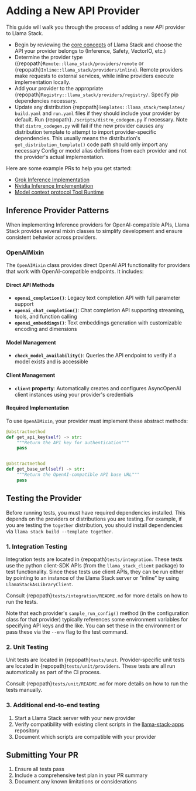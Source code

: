 # Adding a New API Provider

This guide will walk you through the process of adding a new API provider to Llama Stack.


- Begin by reviewing the [core concepts](../concepts/index.md) of Llama Stack and choose the API your provider belongs to (Inference, Safety, VectorIO, etc.)
- Determine the provider type ({repopath}`Remote::llama_stack/providers/remote` or {repopath}`Inline::llama_stack/providers/inline`). Remote providers make requests to external services, while inline providers execute implementation locally.
- Add your provider to the appropriate {repopath}`Registry::llama_stack/providers/registry/`. Specify pip dependencies necessary.
- Update any distribution {repopath}`Templates::llama_stack/templates/` `build.yaml` and `run.yaml` files if they should include your provider by default. Run {repopath}`./scripts/distro_codegen.py` if necessary. Note that `distro_codegen.py` will fail if the new provider causes any distribution template to attempt to import provider-specific dependencies. This usually means the distribution's `get_distribution_template()` code path should only import any necessary Config or model alias definitions from each provider and not the provider's actual implementation.


Here are some example PRs to help you get started:
   - [Grok Inference Implementation](https://github.com/meta-llama/llama-stack/pull/609)
   - [Nvidia Inference Implementation](https://github.com/meta-llama/llama-stack/pull/355)
   - [Model context protocol Tool Runtime](https://github.com/meta-llama/llama-stack/pull/665)

## Inference Provider Patterns

When implementing Inference providers for OpenAI-compatible APIs, Llama Stack provides several mixin classes to simplify development and ensure consistent behavior across providers.

### OpenAIMixin

The `OpenAIMixin` class provides direct OpenAI API functionality for providers that work with OpenAI-compatible endpoints. It includes:

#### Direct API Methods
- **`openai_completion()`**: Legacy text completion API with full parameter support
- **`openai_chat_completion()`**: Chat completion API supporting streaming, tools, and function calling
- **`openai_embeddings()`**: Text embeddings generation with customizable encoding and dimensions

#### Model Management
- **`check_model_availability()`**: Queries the API endpoint to verify if a model exists and is accessible

#### Client Management
- **`client` property**: Automatically creates and configures AsyncOpenAI client instances using your provider's credentials

#### Required Implementation

To use `OpenAIMixin`, your provider must implement these abstract methods:

```python
@abstractmethod
def get_api_key(self) -> str:
    """Return the API key for authentication"""
    pass


@abstractmethod
def get_base_url(self) -> str:
    """Return the OpenAI-compatible API base URL"""
    pass
```

## Testing the Provider

Before running tests, you must have required dependencies installed. This depends on the providers or distributions you are testing. For example, if you are testing the `together` distribution, you should install dependencies via `llama stack build --template together`.

### 1. Integration Testing

Integration tests are located in {repopath}`tests/integration`. These tests use the python client-SDK APIs (from the `llama_stack_client` package) to test functionality. Since these tests use client APIs, they can be run either by pointing to an instance of the Llama Stack server or "inline" by using `LlamaStackAsLibraryClient`.

Consult {repopath}`tests/integration/README.md` for more details on how to run the tests.

Note that each provider's `sample_run_config()` method (in the configuration class for that provider)
 typically references some environment variables for specifying API keys and the like. You can set these in the environment or pass these via the `--env` flag to the test command.


### 2. Unit Testing

Unit tests are located in {repopath}`tests/unit`. Provider-specific unit tests are located in {repopath}`tests/unit/providers`. These tests are all run automatically as part of the CI process.

Consult {repopath}`tests/unit/README.md` for more details on how to run the tests manually.

### 3. Additional end-to-end testing

1. Start a Llama Stack server with your new provider
2. Verify compatibility with existing client scripts in the [llama-stack-apps](https://github.com/meta-llama/llama-stack-apps/tree/main) repository
3. Document which scripts are compatible with your provider

## Submitting Your PR

1. Ensure all tests pass
2. Include a comprehensive test plan in your PR summary
3. Document any known limitations or considerations
